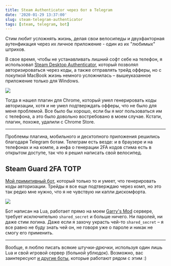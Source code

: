 ```yaml
---
title: Steam Authenticator через бот в Telegram
date: '2020-01-29 13:37:00'
slug: steam-telegram-authenticator
tags: [steam, telegram, bot]
---
```


Стим любит усложнять жизнь, делая свои велосипеды и двухфакторная аутенфикация через их личное приложение - один из их "любимых" штрихов.

В свое время, чтобы не устанавливать лишний софт себе на телефон, я использовал [Steam Desktop Authenticator](https://github.com/Jessecar96/SteamDesktopAuthenticator), который позволял авторизироваться через коды, а также отправлять трейд офферы, но с покупкой MacBook жизнь немного усложнилась – вышеуказанное приложение только для Windows.

![](https://s3.blog.amd-nick.me/2020/01/image.png)

Тогда я нашел плагин для Chrome, который умел генерировать коды авторизации, хотя и не умел подтверждать офферы, что не было для меня проблемой. Все было бы хорошо, если бы я мог пользоваться им с телефона, а это было довольно востребовано в моем случае. Кстати, плагин, похоже, удалили с Chrome Store.

* * *

Проблемы плагина, мобильного и десктопного приложения решились благодаря Telegram ботам. Телеграм есть везде: и в браузере и на телефонах и на компе, а инфа о генерации 2FA кодов стима есть в открытом доступе, так что я решил написать свой велосипед.

## Steam Guard 2FA TOTP

[Мой примитивный бот](https://t.me/steam_code_bot), который только то и умеет, что генерировать коды авторизации. Трейды я все еще подтверждаю через комп, но это так редко мне нужно, что я не чувствую ни капли дискомфорта.

![](https://s3.blog.amd-nick.me/2020/01/image-1.png)

Бот написан на Lua, работает прямо на моем [Garry's Mod](https://vk.com/trigonim) сервере, требует исключительно `shared_secret` и больше ничего. Ни паролей, ни даже стим логина. Даже если я захочу украсть чей-то `shared_secret` – я все равно не буду знать чей он, не говоря уже о пароле и никак не смогу его применить.

* * *

Вообще, я люблю писать всякие штучки-дрючки, используя один лишь Lua и свой игровой сервер (больной ублюдок). Возможно, вас заинтересуют [и другие боты](my-telegram-bots), которые работают рядом с этим :)


